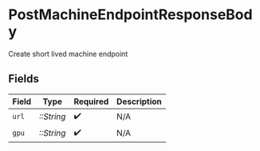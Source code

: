 # PostMachineEndpointResponseBody

Create short lived machine endpoint


## Fields

| Field              | Type               | Required           | Description        |
| ------------------ | ------------------ | ------------------ | ------------------ |
| `url`              | *::String*         | :heavy_check_mark: | N/A                |
| `gpu`              | *::String*         | :heavy_check_mark: | N/A                |